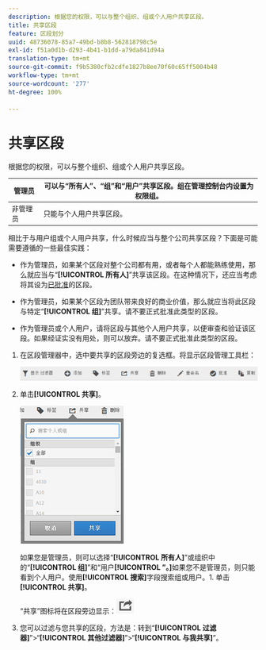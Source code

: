 ```yaml
---
description: 根据您的权限，可以与整个组织、组或个人用户共享区段。
title: 共享区段
feature: 区段划分
uuid: 48736078-85a7-49bd-b8b8-562818798c5e
exl-id: f51a0d1b-d293-4b41-b1dd-a79da841d94a
translation-type: tm+mt
source-git-commit: f9b5380cfb2cdfe1827b8ee70f60c65ff5004b48
workflow-type: tm+mt
source-wordcount: '277'
ht-degree: 100%

---
```


# 共享区段

根据您的权限，可以与整个组织、组或个人用户共享区段。

| 管理员 | 可以与“所有人”、“组”和“用户”共享区段。组在管理控制台内设置为权限组。 |
|---|---|
| 非管理员 | 只能与个人用户共享区段。 |

相比于与用户组或个人用户共享，什么时候应当与整个公司共享区段？下面是可能需要遵循的一些最佳实践：

* 作为管理员，如果某个区段对整个公司都有用，或者每个人都能熟练使用，那么就应当与“**[!UICONTROL 所有人]**”共享该区段。在这种情况下，还应当考虑将其设为[已批准](/help/components/segmentation/segmentation-workflow/seg-approve.md)的区段。

* 作为管理员，如果某个区段为团队带来良好的商业价值，那么就应当将此区段与特定“**[!UICONTROL 组]**”共享。请不要正式批准此类型的区段。
* 作为管理员或个人用户，请将区段与其他个人用户共享，以便审查和验证该区段。如果经证实没有用处，则可以放弃。请不要正式批准此类型的区段。

1. 在区段管理器中，选中要共享的区段旁边的复选框。将显示区段管理工具栏：

   ![](assets/segment_mgmt_toolbar.png)

1. 单击&#x200B;**[!UICONTROL 共享]**。

   ![](assets/sharing_segments.png)

   如果您是管理员，则可以选择“**[!UICONTROL 所有人]**”或组织中的“**[!UICONTROL 组]**”和“用户&#x200B;**[!UICONTROL ”。]**&#x200B;如果您不是管理员，则只能看到个人用户。使用&#x200B;**[!UICONTROL 搜索]**&#x200B;字段搜索组或用户。1. 单击&#x200B;**[!UICONTROL 共享]**。

   “共享”图标将在区段旁边显示：![](assets/share_icon.png)

1. 您可以过滤与您共享的区段，方法是：转到“**[!UICONTROL 过滤器]**”>“**[!UICONTROL 其他过滤器]**”>“**[!UICONTROL 与我共享]**”。
